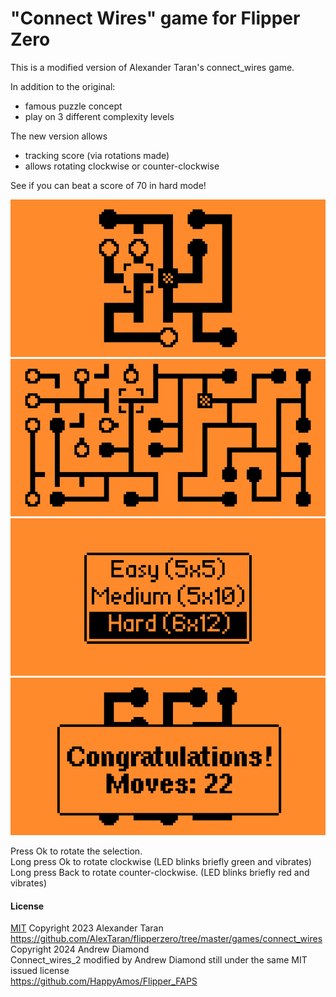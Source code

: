 # "Connect Wires" game for Flipper Zero

This is a modified version of Alexander Taran's connect_wires game.

In addition to the original:

- famous puzzle concept
- play on 3 different complexity levels

The new version allows

- tracking score (via rotations made)
- allows rotating clockwise or counter-clockwise

See if you can beat a score of 70 in hard mode!  

![Easy mode](screenshots/1.png)
![Hard mode](screenshots/2.png)
![Mode selection screen](screenshots/3.png)
![Winning screen](screenshots/4.png)

Press Ok to rotate the selection.  
Long press Ok to rotate clockwise (LED blinks briefly green and vibrates)  
Long press Back to rotate counter-clockwise. (LED blinks briefly red and vibrates)  

#### License
[MIT](LICENSE)
Copyright 2023 Alexander Taran 
https://github.com/AlexTaran/flipperzero/tree/master/games/connect_wires  
Copyright 2024 Andrew Diamond  
Connect_wires_2 modified by Andrew Diamond still under the same MIT issued license  
https://github.com/HappyAmos/Flipper_FAPS  


